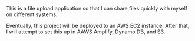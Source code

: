 This is a file upload application so that I can share files quickly with myself on different systems. 

Eventually, this project will be deployed to an AWS EC2 instance. After that, I will attempt to set this up in AAWS Amplify, Dynamo DB, and S3. 

